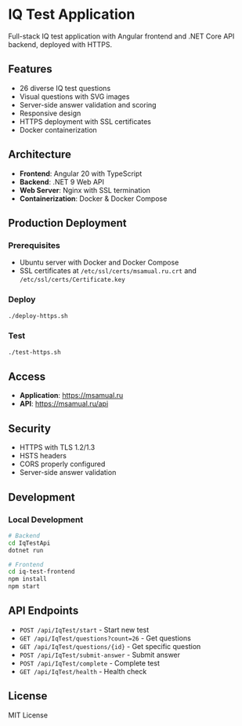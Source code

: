 # IQ Test Application

Full-stack IQ test application with Angular frontend and .NET Core API backend, deployed with HTTPS.

## Features

- 26 diverse IQ test questions
- Visual questions with SVG images
- Server-side answer validation and scoring
- Responsive design
- HTTPS deployment with SSL certificates
- Docker containerization

## Architecture

- **Frontend**: Angular 20 with TypeScript
- **Backend**: .NET 9 Web API
- **Web Server**: Nginx with SSL termination
- **Containerization**: Docker & Docker Compose

## Production Deployment

### Prerequisites
- Ubuntu server with Docker and Docker Compose
- SSL certificates at `/etc/ssl/certs/msamual.ru.crt` and `/etc/ssl/certs/Certificate.key`

### Deploy
```bash
./deploy-https.sh
```

### Test
```bash
./test-https.sh
```

## Access

- **Application**: https://msamual.ru
- **API**: https://msamual.ru/api

## Security

- HTTPS with TLS 1.2/1.3
- HSTS headers
- CORS properly configured
- Server-side answer validation

## Development

### Local Development
```bash
# Backend
cd IqTestApi
dotnet run

# Frontend
cd iq-test-frontend
npm install
npm start
```

## API Endpoints

- `POST /api/IqTest/start` - Start new test
- `GET /api/IqTest/questions?count=26` - Get questions
- `GET /api/IqTest/questions/{id}` - Get specific question
- `POST /api/IqTest/submit-answer` - Submit answer
- `POST /api/IqTest/complete` - Complete test
- `GET /api/IqTest/health` - Health check

## License

MIT License